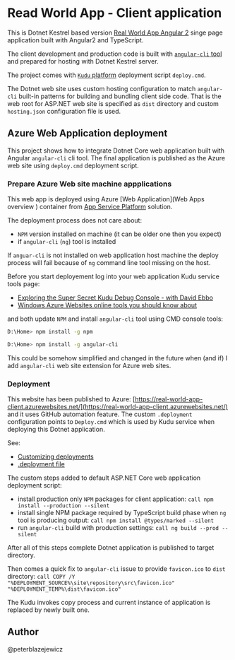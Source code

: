 # Read World App - Client application

This is Dotnet Kestrel based version [Real World App Angular 2](https://github.com/gothinkster/angular2-realworld-example-app) singe page application built with Angular2 and TypeScript.

The client development and production code is built with [`angular-cli` tool](https://github.com/angular/angular-cli) and prepared for hosting with Dotnet Kestrel server.

The project comes with [`Kudu` platform](https://github.com/projectkudu/kudu) deployment script `deploy.cmd`.

The Dotnet web site uses custom hosting configuration to match `angular-cli` built-in patterns for building and bundling client side code. That is the web root for ASP.NET web site is specified as `dist` directory and custom `hosting.json` configuration file is used.

## Azure Web Application deployment

This project shows how to integrate Dotnet Core web application built with Angular `angular-cli` cli tool. The final application is published as the Azure web site using `deploy.cmd` deployment script.

### Prepare Azure Web site machine appplications

This web app is deployed using Azure [Web Application](Web Apps overview
) container from [App Service Platform](https://azure.microsoft.com/en-us/services/app-service/) solution.

The deployment process does not care about:

- `NPM` version installed on machine (it can be older one then you expect)
- if `angular-cli` (`ng`) tool is installed

If `anguar-cli` is not installed on web application host machine the deploy process will fail because of `ng` command line tool missing on the host.

Before you start deployement log into your web application Kudu service tools page:

- [Exploring the Super Secret Kudu Debug Console - with David Ebbo](https://azure.microsoft.com/en-us/documentation/videos/super-secret-kudu-debug-console-for-azure-web-sites/)
- [Windows Azure Websites online tools you should know about](https://azure.microsoft.com/en-us/blog/windows-azure-websites-online-tools-you-should-know-about/)

and both update `NPM` and install `angular-cli` tool using CMD console tools:

```bash
D:\Home> npm install -g npm
```

```bash
D:\Home> npm install -g angular-cli
```

This could be somehow simplified and changed in the future when (and if) I add `angular-cli` web site extension for Azure web sites.

### Deployment

This website has been published to Azure: [https://real-world-app-client.azurewebsites.net/](https://real-world-app-client.azurewebsites.net/) and it uses GitHub automation feature. The custom `.deployment` configuration points to `Deploy.cmd` which is used by Kudu service when deploying this Dotnet application.

See: 

- [Customizing deployments](https://github.com/projectkudu/kudu/wiki/Customizing-deployments)
- [.deployment file](https://github.com/projectkudu/kudu/wiki/Customizing-deployments#deployment-file)

The custom steps added to default ASP.NET Core web application deployment script:

- install production only `NPM` packages for client application: `call npm install --production --silent`
- install single NPM package required by TypeScript build phase when `ng` tool is producing output: `call npm install @types/marked --silent`
- run `angular-cli` build with production settings: `call ng build --prod --silent`

After all of this steps complete Dotnet application is published to target directory.

Then comes a quick fix to `angular-cli` issue to provide `favicon.ico` to `dist` directory: `call COPY /Y "%DEPLOYMENT_SOURCE%\site\repository\src\favicon.ico" "%DEPLOYMENT_TEMP%\dist\favicon.ico"`

The Kudu invokes copy process and current instance of application is replaced by newly built one.

## Author

@peterblazejewicz
